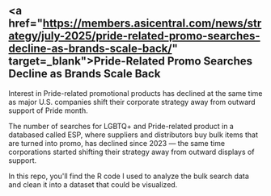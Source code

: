 ## <a href="https://members.asicentral.com/news/strategy/july-2025/pride-related-promo-searches-decline-as-brands-scale-back/" target=_blank">Pride-Related Promo Searches Decline as Brands Scale Back</a> ## 

Interest in Pride-related promotional products has declined at the same time as major U.S. companies shift their corporate strategy away from outward support of Pride month.

The number of searches for LGBTQ+ and Pride-related product in a databased called ESP, where suppliers and distributors buy bulk items that are turned into promo, has declined since 2023 — the same time corporations started shifting their strategy away from outward displays of support. 

In this repo, you'll find the R code I used to analyze the bulk search data and clean it into a dataset that could be visualized. 
